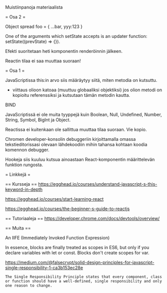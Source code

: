 Muistiinpanoja materiaalista

= Osa 2 =

Object spread
  foo = { ...bar, yyy:123 }

One of the arguments which setState accepts is an updater function: setState((prevState) => {}).

Efekti suoritetaan heti komponentin renderöinnin jälkeen.

Reactin tilaa ei saa muuttaa suoraan!

= Osa 1 =

JavaScriptissa this:in arvo siis määräytyy siitä, miten metodia on kutsuttu. 
- viittaus olioon katoaa (muuttuu globaaliksi objektiksi) jos olion metodi on kopioitu referenssiksi ja kutsutaan tämän metodin kautta.

BIND

JavaScriptissä ei ole muita tyyppejä kuin Boolean, Null, Undefined, Number, String, Symbol, BigInt ja Object.

Reactissa ei kuitenkaan ole sallittua muuttaa tilaa suoraan. Vie kopio.

Chromen developer-konsolin debuggeriin kirjoittamalla omassa tekstieditorissasi olevaan lähdekoodiin mihin tahansa kohtaan koodia komennon debugger.

Hookeja siis kuuluu kutsua ainoastaan React-komponentin määrittelevän funktion rungosta.

= Linkkejä =

== Kursseja ==
https://egghead.io/courses/understand-javascript-s-this-keyword-in-depth

https://egghead.io/courses/start-learning-react

https://egghead.io/courses/the-beginner-s-guide-to-reactjs


== Tutoriaaleja ==
https://developer.chrome.com/docs/devtools/overview/

== Muita ==

An IIFE (Immediately Invoked Function Expression)

In essence, blocks are finally treated as scopes in ES6, but only if you declare variables with let or const. Blocks don't create scopes for var.

https://medium.com/@falsecrypt/solid-design-principles-for-javascript-single-responsibility-1-ca3b153ec28e

    The Single Responsibility Principle states that every component, class or function should have a well-defined, single responsibility and only one reason to change. 


